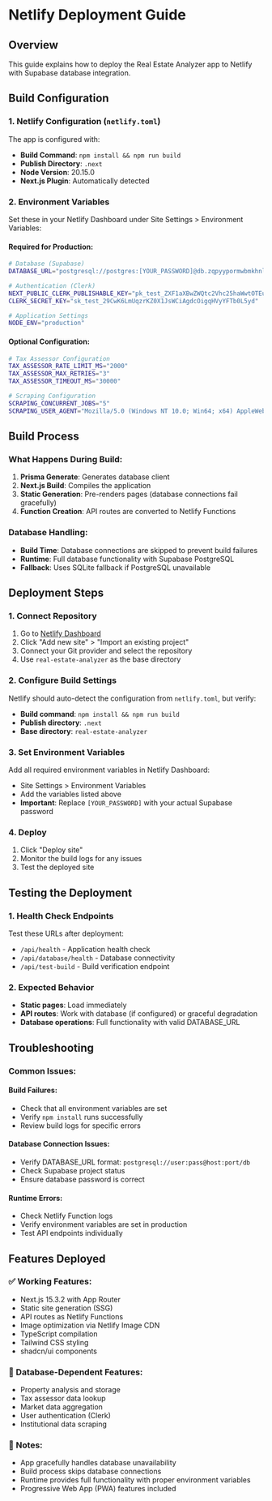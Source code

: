 # Netlify Deployment Guide

## Overview
This guide explains how to deploy the Real Estate Analyzer app to Netlify with Supabase database integration.

## Build Configuration

### 1. Netlify Configuration (`netlify.toml`)
The app is configured with:
- **Build Command**: `npm install && npm run build`
- **Publish Directory**: `.next`
- **Node Version**: 20.15.0
- **Next.js Plugin**: Automatically detected

### 2. Environment Variables
Set these in your Netlify Dashboard under Site Settings > Environment Variables:

#### Required for Production:
```bash
# Database (Supabase)
DATABASE_URL="postgresql://postgres:[YOUR_PASSWORD]@db.zqpyypormwbmkhnlsqjo.supabase.co:5432/postgres"

# Authentication (Clerk)
NEXT_PUBLIC_CLERK_PUBLISHABLE_KEY="pk_test_ZXF1aXBwZWQtc2Vhc25haWwtOTEuY2xlcmsuYWNjb3VudHMuZGV2JA"
CLERK_SECRET_KEY="sk_test_29CwK6LmUqzrKZ0X1JsWCiAgdcOigqHVyYFTb0L5yd"

# Application Settings
NODE_ENV="production"
```

#### Optional Configuration:
```bash
# Tax Assessor Configuration
TAX_ASSESSOR_RATE_LIMIT_MS="2000"
TAX_ASSESSOR_MAX_RETRIES="3"
TAX_ASSESSOR_TIMEOUT_MS="30000"

# Scraping Configuration
SCRAPING_CONCURRENT_JOBS="5"
SCRAPING_USER_AGENT="Mozilla/5.0 (Windows NT 10.0; Win64; x64) AppleWebKit/537.36 (KHTML, like Gecko) Chrome/91.0.4472.124 Safari/537.36"
```

## Build Process

### What Happens During Build:
1. **Prisma Generate**: Generates database client
2. **Next.js Build**: Compiles the application
3. **Static Generation**: Pre-renders pages (database connections fail gracefully)
4. **Function Creation**: API routes are converted to Netlify Functions

### Database Handling:
- **Build Time**: Database connections are skipped to prevent build failures
- **Runtime**: Full database functionality with Supabase PostgreSQL
- **Fallback**: Uses SQLite fallback if PostgreSQL unavailable

## Deployment Steps

### 1. Connect Repository
1. Go to [Netlify Dashboard](https://app.netlify.com/)
2. Click "Add new site" > "Import an existing project"
3. Connect your Git provider and select the repository
4. Use `real-estate-analyzer` as the base directory

### 2. Configure Build Settings
Netlify should auto-detect the configuration from `netlify.toml`, but verify:
- **Build command**: `npm install && npm run build`
- **Publish directory**: `.next`
- **Base directory**: `real-estate-analyzer`

### 3. Set Environment Variables
Add all required environment variables in Netlify Dashboard:
- Site Settings > Environment Variables
- Add the variables listed above
- **Important**: Replace `[YOUR_PASSWORD]` with your actual Supabase password

### 4. Deploy
1. Click "Deploy site"
2. Monitor the build logs for any issues
3. Test the deployed site

## Testing the Deployment

### 1. Health Check Endpoints
Test these URLs after deployment:
- `/api/health` - Application health check
- `/api/database/health` - Database connectivity
- `/api/test-build` - Build verification endpoint

### 2. Expected Behavior
- **Static pages**: Load immediately
- **API routes**: Work with database (if configured) or graceful degradation
- **Database operations**: Full functionality with valid DATABASE_URL

## Troubleshooting

### Common Issues:

#### Build Failures:
- Check that all environment variables are set
- Verify `npm install` runs successfully
- Review build logs for specific errors

#### Database Connection Issues:
- Verify DATABASE_URL format: `postgresql://user:pass@host:port/db`
- Check Supabase project status
- Ensure database password is correct

#### Runtime Errors:
- Check Netlify Function logs
- Verify environment variables are set in production
- Test API endpoints individually

## Features Deployed

### ✅ Working Features:
- Next.js 15.3.2 with App Router
- Static site generation (SSG)
- API routes as Netlify Functions
- Image optimization via Netlify Image CDN
- TypeScript compilation
- Tailwind CSS styling
- shadcn/ui components

### 🔄 Database-Dependent Features:
- Property analysis and storage
- Tax assessor data lookup
- Market data aggregation
- User authentication (Clerk)
- Institutional data scraping

### 📝 Notes:
- App gracefully handles database unavailability
- Build process skips database connections
- Runtime provides full functionality with proper environment variables
- Progressive Web App (PWA) features included